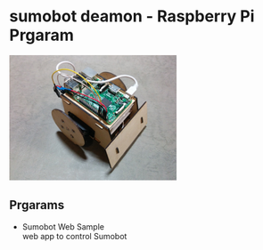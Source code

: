 # sumobot deamon - Raspberry Pi Prgaram

<img src="https://github.com/FabLabKannai/SumobotJr/blob/master/docs/raspi_ver.jpg" width="300" /> <br/>

## Prgarams
- Sumobot Web Sample <br/>
  web app to control Sumobot <br/>
